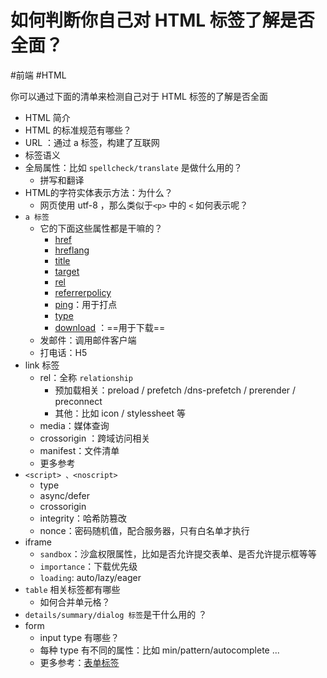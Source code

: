 
# 如何判断你自己对 HTML 标签了解是否全面？


#前端 #HTML 

你可以通过下面的清单来检测自己对于 HTML 标签的了解是否全面

- HTML 简介
- HTML 的标准规范有哪些？
- URL ：通过 a 标签，构建了互联网
- 标签语义
- 全局属性：比如 `spellcheck/translate` 是做什么用的？
   - 拼写和翻译
- HTML的字符实体表示方法：为什么？
   - 网页使用 utf-8 ，那么类似于`<p>` 中的 `<` 如何表示呢？
- `a 标签`
   - 它的下面这些属性都是干嘛的？
      - [href](https://wangdoc.com/html/a#href)
      - [hreflang](https://wangdoc.com/html/a#hreflang)
      - [title](https://wangdoc.com/html/a#title)
      - [target](https://wangdoc.com/html/a#target)
      - [rel](https://wangdoc.com/html/a#rel)
      - [referrerpolicy](https://wangdoc.com/html/a#referrerpolicy)
      - [ping](https://wangdoc.com/html/a#ping)：用于打点
      - [type](https://wangdoc.com/html/a#type)
      - [download](https://wangdoc.com/html/a#download) ：==用于下载==
   - 发邮件：调用邮件客户端
   - 打电话：H5
- link 标签
   - rel：全称 `relationship`
      - 预加载相关：preload / prefetch /dns-prefetch / prerender / preconnect
      - 其他：比如 icon / stylessheet 等
   - media：媒体查询
   - crossorigin ：跨域访问相关
   - manifest：文件清单
   - 更多参考 [<link>](https://wangdoc.com/html/link#hreflang-%E5%B1%9E%E6%80%A7)
- `<script> 、<noscript>`
   - type 
   - async/defer
   - crossorigin
   - integrity：哈希防篡改
   - nonce：密码随机值，配合服务器，只有白名单才执行
- iframe
   - `sandbox`：沙盒权限属性，比如是否允许提交表单、是否允许提示框等等
   - `importance`：下载优先级
   - `loading`: auto/lazy/eager 
- `table` 相关标签都有哪些
   - 如何合并单元格？
- `details/summary/dialog 标签`是干什么用的 ？ 
- form
   - input type 有哪些？
   - 每种 type 有不同的属性：比如 min/pattern/autocomplete ...
   - 更多参考：[表单标签](https://wangdoc.com/html/form#meter)

